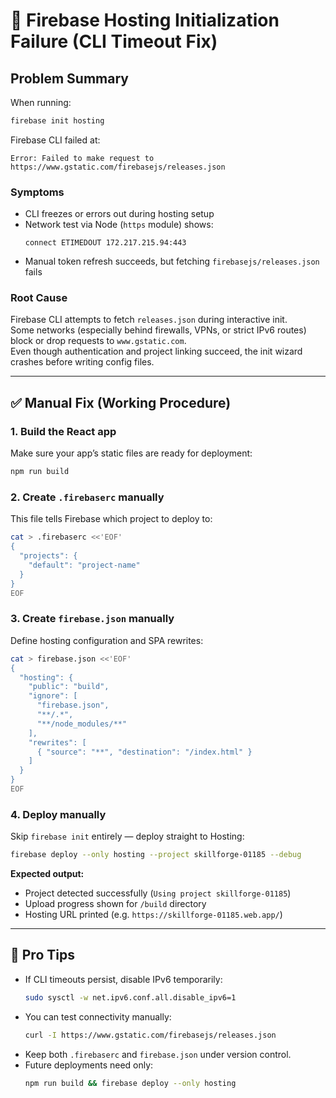 # 🚒 Firebase Hosting Initialization Failure (CLI Timeout Fix)

## Problem Summary
When running:
```bash
firebase init hosting
```
Firebase CLI failed at:
```
Error: Failed to make request to https://www.gstatic.com/firebasejs/releases.json
```
### Symptoms
- CLI freezes or errors out during hosting setup  
- Network test via Node (`https` module) shows:
  ```
  connect ETIMEDOUT 172.217.215.94:443
  ```
- Manual token refresh succeeds, but fetching `firebasejs/releases.json` fails  

### Root Cause
Firebase CLI attempts to fetch `releases.json` during interactive init.  
Some networks (especially behind firewalls, VPNs, or strict IPv6 routes) block or drop requests to `www.gstatic.com`.  
Even though authentication and project linking succeed, the init wizard crashes before writing config files.

---

## ✅ Manual Fix (Working Procedure)

### 1. Build the React app
Make sure your app’s static files are ready for deployment:
```bash
npm run build
```

### 2. Create `.firebaserc` manually
This file tells Firebase which project to deploy to:
```bash
cat > .firebaserc <<'EOF'
{
  "projects": {
    "default": "project-name"
  }
}
EOF
```

### 3. Create `firebase.json` manually
Define hosting configuration and SPA rewrites:
```bash
cat > firebase.json <<'EOF'
{
  "hosting": {
    "public": "build",
    "ignore": [
      "firebase.json",
      "**/.*",
      "**/node_modules/**"
    ],
    "rewrites": [
      { "source": "**", "destination": "/index.html" }
    ]
  }
}
EOF
```

### 4. Deploy manually
Skip `firebase init` entirely — deploy straight to Hosting:
```bash
firebase deploy --only hosting --project skillforge-01185 --debug
```

**Expected output:**
- Project detected successfully (`Using project skillforge-01185`)
- Upload progress shown for `/build` directory  
- Hosting URL printed (e.g. `https://skillforge-01185.web.app/`)

---

## 🧠 Pro Tips
- If CLI timeouts persist, disable IPv6 temporarily:
  ```bash
  sudo sysctl -w net.ipv6.conf.all.disable_ipv6=1
  ```
- You can test connectivity manually:
  ```bash
  curl -I https://www.gstatic.com/firebasejs/releases.json
  ```
- Keep both `.firebaserc` and `firebase.json` under version control.  
- Future deployments need only:
  ```bash
  npm run build && firebase deploy --only hosting
  ```
